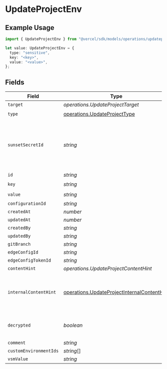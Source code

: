 # UpdateProjectEnv

## Example Usage

```typescript
import { UpdateProjectEnv } from "@vercel/sdk/models/operations/updateproject.js";

let value: UpdateProjectEnv = {
  type: "sensitive",
  key: "<key>",
  value: "<value>",
};
```

## Fields

| Field                                                                                                      | Type                                                                                                       | Required                                                                                                   | Description                                                                                                |
| ---------------------------------------------------------------------------------------------------------- | ---------------------------------------------------------------------------------------------------------- | ---------------------------------------------------------------------------------------------------------- | ---------------------------------------------------------------------------------------------------------- |
| `target`                                                                                                   | *operations.UpdateProjectTarget*                                                                           | :heavy_minus_sign:                                                                                         | N/A                                                                                                        |
| `type`                                                                                                     | [operations.UpdateProjectType](../../models/operations/updateprojecttype.md)                               | :heavy_check_mark:                                                                                         | N/A                                                                                                        |
| `sunsetSecretId`                                                                                           | *string*                                                                                                   | :heavy_minus_sign:                                                                                         | This is used to identiy variables that have been migrated from type secret to sensitive.                   |
| `id`                                                                                                       | *string*                                                                                                   | :heavy_minus_sign:                                                                                         | N/A                                                                                                        |
| `key`                                                                                                      | *string*                                                                                                   | :heavy_check_mark:                                                                                         | N/A                                                                                                        |
| `value`                                                                                                    | *string*                                                                                                   | :heavy_check_mark:                                                                                         | N/A                                                                                                        |
| `configurationId`                                                                                          | *string*                                                                                                   | :heavy_minus_sign:                                                                                         | N/A                                                                                                        |
| `createdAt`                                                                                                | *number*                                                                                                   | :heavy_minus_sign:                                                                                         | N/A                                                                                                        |
| `updatedAt`                                                                                                | *number*                                                                                                   | :heavy_minus_sign:                                                                                         | N/A                                                                                                        |
| `createdBy`                                                                                                | *string*                                                                                                   | :heavy_minus_sign:                                                                                         | N/A                                                                                                        |
| `updatedBy`                                                                                                | *string*                                                                                                   | :heavy_minus_sign:                                                                                         | N/A                                                                                                        |
| `gitBranch`                                                                                                | *string*                                                                                                   | :heavy_minus_sign:                                                                                         | N/A                                                                                                        |
| `edgeConfigId`                                                                                             | *string*                                                                                                   | :heavy_minus_sign:                                                                                         | N/A                                                                                                        |
| `edgeConfigTokenId`                                                                                        | *string*                                                                                                   | :heavy_minus_sign:                                                                                         | N/A                                                                                                        |
| `contentHint`                                                                                              | *operations.UpdateProjectContentHint*                                                                      | :heavy_minus_sign:                                                                                         | N/A                                                                                                        |
| `internalContentHint`                                                                                      | [operations.UpdateProjectInternalContentHint](../../models/operations/updateprojectinternalcontenthint.md) | :heavy_minus_sign:                                                                                         | Similar to `contentHints`, but should not be exposed to the user.                                          |
| `decrypted`                                                                                                | *boolean*                                                                                                  | :heavy_minus_sign:                                                                                         | Whether `value` and `vsmValue` are decrypted.                                                              |
| `comment`                                                                                                  | *string*                                                                                                   | :heavy_minus_sign:                                                                                         | N/A                                                                                                        |
| `customEnvironmentIds`                                                                                     | *string*[]                                                                                                 | :heavy_minus_sign:                                                                                         | N/A                                                                                                        |
| `vsmValue`                                                                                                 | *string*                                                                                                   | :heavy_minus_sign:                                                                                         | N/A                                                                                                        |